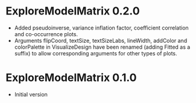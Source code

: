 # ExploreModelMatrix 0.2.0

* Added pseudoinverse, variance inflation factor, coefficient correlation and co-occurrence plots.
* Arguments flipCoord, textSize, textSizeLabs, lineWidth, addColor and colorPalette in VisualizeDesign have been renamed (adding Fitted as a suffix) to allow corresponding arguments for other types of plots.

# ExploreModelMatrix 0.1.0

* Initial version
